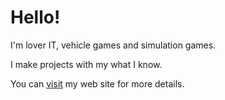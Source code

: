 # Hello!
I'm lover IT, vehicle games and simulation games.

I make projects with my what I know.

You can [visit](https://mukonqi.github.io/english/index.html) my web site for more details.

